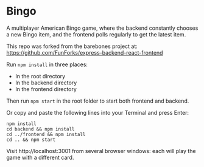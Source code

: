 # Bingo

A multiplayer American Bingo game, where the backend constantly chooses a new Bingo item, and the frontend polls regularly to get the latest item.

This repo was forked from the barebones project at:
https://github.com/FunForks/express-backend-react-frontend

Run `npm install` in three places:
* In the root directory
* In the backend directory
* In the frontend directory

Then run `npm start` in the root folder to start both frontend and backend.

Or copy and paste the following lines into your Terminal and press Enter:

```
npm install
cd backend && npm install
cd ../frontend && npm install
cd .. && npm start
```

Visit http://localhost:3001 from several browser windows: each will play the game with a different card.